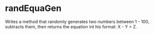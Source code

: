 # randEquaGen
Writes a method that randomly generates two numbers between 1 - 100, subtracts them, then returns the equation int his format: X - Y = Z.
